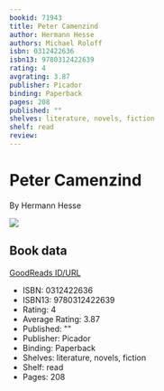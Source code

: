 ```yaml
---
bookid: 71943
title: Peter Camenzind
author: Hermann Hesse
authors: Michael Roloff
isbn: 0312422636
isbn13: 9780312422639
rating: 4
avgrating: 3.87
publisher: Picador
binding: Paperback
pages: 208
published: ""
shelves: literature, novels, fiction
shelf: read
review: 
---
```


# Peter Camenzind

By Hermann Hesse

![](https://i.gr-assets.com/images/S/compressed.photo.goodreads.com/books/1316131237l/71943.jpg)

## Book data

[GoodReads ID/URL](https://www.goodreads.com/book/show/71943)

- ISBN: 0312422636
- ISBN13: 9780312422639
- Rating: 4
- Average Rating: 3.87
- Published: ""
- Publisher: Picador
- Binding: Paperback
- Shelves: literature, novels, fiction
- Shelf: read
- Pages: 208


